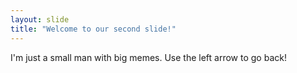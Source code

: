 ```yaml
---
layout: slide
title: "Welcome to our second slide!"
---
```

I'm just a small man with big memes.
Use the left arrow to go back!

